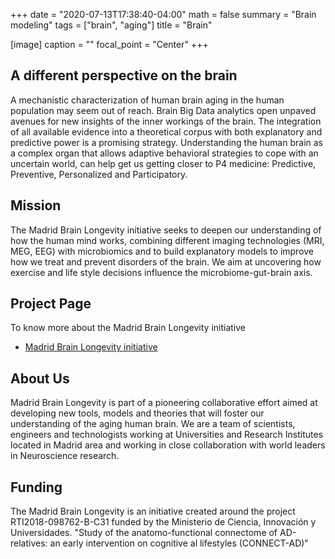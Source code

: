 +++
date = "2020-07-13T17:38:40-04:00"
math = false
summary = "Brain modeling"
tags = ["brain", "aging"]
title = "Brain"

[image]
  caption = ""
  focal_point = "Center"
+++

## A different perspective on the brain
A mechanistic characterization of human brain aging in the human population may seem out of reach. Brain Big Data analytics open unpaved  avenues for new insights of the inner workings of the brain. The integration of all available evidence into a theoretical corpus with both explanatory and predictive power is a promising strategy. 
Understanding the human brain as a complex organ that allows adaptive behavioral strategies to cope with an uncertain world, can help get us getting closer to P4 medicine: Predictive, Preventive, Personalized and Participatory.

## Mission
The Madrid Brain Longevity initiative seeks to deepen our understanding of how the human mind works, combining different imaging technologies (MRI, MEG, EEG) with microbiomics and to build explanatory models to improve how we treat and prevent disorders of the brain. We aim at uncovering how exercise and life style decisions influence the microbiome-gut-brain axis.

## Project Page
To know more about the Madrid Brain Longevity initiative 

* [Madrid Brain Longevity initiative  <sup><i class="fas fa-external-link-alt"></i></sup>](//madridbrainlongevity.weebly.com/)

## About Us

Madrid Brain Longevity is part of a pioneering collaborative effort aimed at developing new tools, models and theories that will foster our understanding of the aging human brain. We are a team of scientists, engineers and technologists working at Universities and Research Institutes located in Madrid area and working in close collaboration with world leaders in Neuroscience research.

## Funding
The Madrid Brain Longevity is an initiative created around the project RTI2018-098762-B-C31 funded by the Ministerio de Ciencia, Innovación y Universidades. "Study of the anatomo-functional connectome of AD-relatives: an early intervention on cognitive al lifestyles (CONNECT-AD)" 
